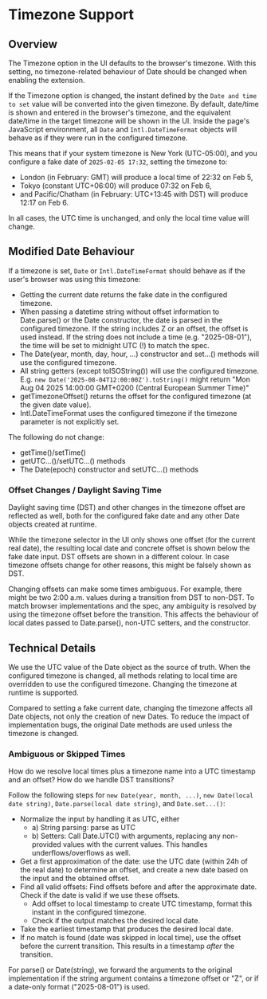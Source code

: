 # Timezone Support

## Overview

The Timezone option in the UI defaults to the browser's timezone. With this setting, no timezone-related behaviour of Date should be changed when enabling the extension.

If the Timezone option is changed, the instant defined by the `Date and time to set` value will be converted into the given timezone. By default, date/time is shown and entered in the browser's timezone, and the equivalent date/time in the target timezone will be shown in the UI.
Inside the page's JavaScript environment, all `Date` and `Intl.DateTimeFormat` objects will behave as if they were run in the configured timezone.

This means that if your system timezone is New York (UTC-05:00), and you configure a fake date of `2025-02-05 17:32`, setting the timezone to:

- London (in February: GMT) will produce a local time of 22:32 on Feb 5,
- Tokyo (constant UTC+06:00) will produce 07:32 on Feb 6,
- and Pacific/Chatham (in February: UTC+13:45 with DST) will produce 12:17 on Feb 6.

In all cases, the UTC time is unchanged, and only the local time value will change.

## Modified Date Behaviour

If a timezone is set, `Date` or `Intl.DateTimeFormat` should behave as if the user's browser was using this timezone:

- Getting the current date returns the fake date in the configured timezone.
- When passing a datetime string without offset information to Date.parse() or the Date constructor, the date is parsed in the configured timezone. If the string includes Z or an offset, the offset is used instead. If the string does not include a time (e.g. "2025-08-01"), the time will be set to midnight UTC (!) to match the spec.
- The Date(year, month, day, hour, ...) constructor and set...() methods will use the configured timezone.
- All string getters (except toISOString()) will use the configured timezone. E.g. `new Date('2025-08-04T12:00:00Z').toString()` might return "Mon Aug 04 2025 14:00:00 GMT+0200 (Central European Summer Time)"
- getTimezoneOffset() returns the offset for the configured timezone (at the given date value).
- Intl.DateTimeFormat uses the configured timezone if the timezone parameter is not explicitly set.

The following do not change:

- getTime()/setTime()
- getUTC...()/setUTC...() methods
- The Date(epoch) constructor and setUTC...() methods

### Offset Changes / Daylight Saving Time

Daylight saving time (DST) and other changes in the timezone offset are reflected as well, both for the configured fake date and any other Date objects created at runtime.

While the timezone selector in the UI only shows one offset (for the current real date), the resulting local date and concrete offset is shown below the fake date input. DST offsets are shown in a different colour. In case timezone offsets change for other reasons, this might be falsely shown as DST.

Changing offsets can make some times ambiguous. For example, there might be two 2:00 a.m. values during a transition from DST to non-DST. To match browser implementations and the spec, any ambiguity is resolved by using the timezone offset before the transition. This affects the behaviour of local dates passed to Date.parse(), non-UTC setters, and the constructor.

## Technical Details

We use the UTC value of the Date object as the source of truth. When the configured timezone is changed, all methods relating to local time are overridden to use the configured timezone. Changing the timezone at runtime is supported.

Compared to setting a fake current date, changing the timezone affects all Date objects, not only the creation of new Dates. To reduce the impact of implementation bugs, the original Date methods are used unless the timezone is changed.

### Ambiguous or Skipped Times

How do we resolve local times plus a timezone name into a UTC timestamp and an offset? How do we handle DST transitions?

Follow the following steps for `new Date(year, month, ...)`, `new Date(local date string)`, `Date.parse(local date string)`, and `Date.set...()`:

- Normalize the input by handling it as UTC, either
    - a) String parsing: parse as UTC
    - b) Setters: Call Date.UTC() with arguments, replacing any non-provided values with the current values. This handles underflows/overflows as well.
- Get a first approximation of the date: use the UTC date (within 24h of the real date) to determine an offset, and create a new date based on the input and the obtained offset.
- Find all valid offsets: Find offsets before and after the approximate date. Check if the date is valid if we use these offsets.
    - Add offset to local timestamp to create UTC timestamp, format this instant in the configured timezone.
    - Check if the output matches the desired local date.
- Take the earliest timestamp that produces the desired local date.
- If no match is found (date was skipped in local time), use the offset before the current transition. This results in a timestamp _after_ the transition.

For parse() or Date(string), we forward the arguments to the original implementation if the string argument contains a timezone offset or "Z", or if a date-only format ("2025-08-01") is used.
